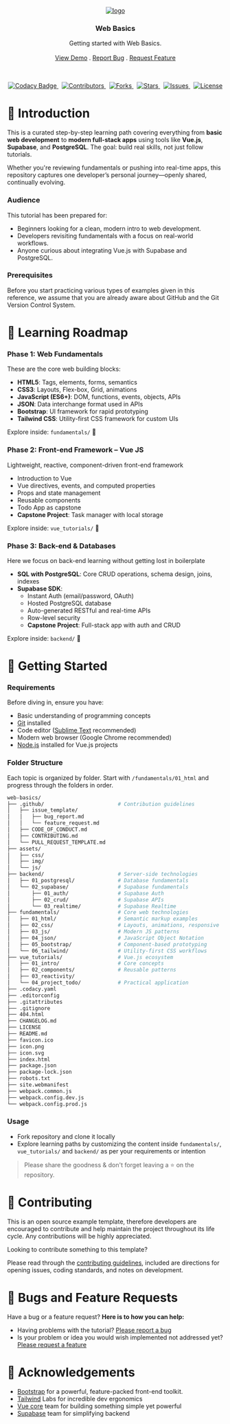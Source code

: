 <!--suppress ALL -->
<p align="center">
	<a href="https://github.com/wasulabenjamin/web-basics.git">
		<img src="https://img.icons8.com/?size=120&id=114334&format=png&color=000000" alt="logo">
	</a>
</p>

<h3 align="center">Web Basics</h3>

<p align="center">
    Getting started with Web Basics.
    <br> <br>
    <a href="https://github.com/wasulabenjamin/web-basics.git">View Demo</a> .
    <a href="https://github.com/wasulabenjamin/web-basics/issues/new?template=bug_report.md">Report Bug</a> .
    <a href="https://github.com/wasulabenjamin/web-basics/issues/new?template=feature_request.md">Request Feature</a>
</p>

<p align="center">
	<br> <br>
	<a href="https://app.codacy.com/gh/wasulabenjamin/web-basics/dashboard">
		<img src="https://app.codacy.com/project/badge/Grade/0a0cf227762141d699edcfcdd5b5caa7" alt="Codacy Badge"/>
	</a>
    &nbsp;
	<a href="https://github.com/wasulabenjamin/web-basics/graphs/contributors">
    	<img src="https://img.shields.io/github/contributors/wasulabenjamin/web-basics" alt="Contributors"/>
	</a>
    &nbsp;
    <a href="https://github.com/wasulabenjamin/web-basics/network/members">
		<img src="https://img.shields.io/github/forks/wasulabenjamin/web-basics" alt="Forks"/>
    </a>
	&nbsp;
	<a href="https://github.com/wasulabenjamin/web-basics/stargazers">
		<img src="https://img.shields.io/github/stars/wasulabenjamin/web-basics" alt="Stars"/>
	</a>
	&nbsp;
	<a href="https://github.com/wasulabenjamin/web-basics/issues">
		<img src="https://img.shields.io/github/issues/wasulabenjamin/web-basics" alt="Issues"/>
	</a>
	&nbsp;
	<a href="https://github.com/wasulabenjamin/web-basics/blob/master/LICENSE">
		<img src="https://img.shields.io/github/license/wasulabenjamin/web-basics" alt="License"/>
	</a>
</p>

# 📘 Introduction

This is a curated step-by-step learning path covering everything from **basic web development** to **modern full-stack
apps** using tools like **Vue.js**, **Supabase**, and **PostgreSQL**. The goal: build real skills, not just follow
tutorials.

Whether you're reviewing fundamentals or pushing into real-time apps, this repository captures one developer’s personal
journey—openly shared, continually evolving.

### Audience

This tutorial has been prepared for:
- Beginners looking for a clean, modern intro to web development.
- Developers revisiting fundamentals with a focus on real-world workflows.
- Anyone curious about integrating Vue.js with Supabase and PostgreSQL.

### Prerequisites

Before you start practicing various types of examples given in this reference, we assume that you are already aware
about GitHub and the Git Version Control System.

# 🧭 Learning Roadmap

### Phase 1: Web Fundamentals

These are the core web building blocks:
- **HTML5**: Tags, elements, forms, semantics
- **CSS3**: Layouts, Flex-box, Grid, animations
- **JavaScript (ES6+)**: DOM, functions, events, objects, APIs
- **JSON**: Data interchange format used in APIs
- **Bootstrap**: UI framework for rapid prototyping
- **Tailwind CSS**: Utility-first CSS framework for custom UIs

Explore inside: `fundamentals/` 📂

### Phase 2: Front-end Framework – Vue JS

Lightweight, reactive, component-driven front-end framework
- Introduction to Vue
- Vue directives, events, and computed properties
- Props and state management
- Reusable components
- Todo App as capstone
- **Capstone Project**: Task manager with local storage

Explore inside: `vue_tutorials/` 📂

### Phase 3: Back-end & Databases

Here we focus on back-end learning without getting lost in boilerplate
- **SQL with PostgreSQL**: Core CRUD operations, schema design, joins, indexes
- **Supabase SDK**:
  - Instant Auth (email/password, OAuth)
  - Hosted PostgreSQL database
  - Auto-generated RESTful and real-time APIs
  - Row-level security
  - **Capstone Project**: Full-stack app with auth and CRUD

Explore inside: `backend/` 📂

# 🚀 Getting Started

### Requirements

Before diving in, ensure you have:
- Basic understanding of programming concepts
- [Git](https://git-scm.com/) installed
- Code editor ([Sublime Text](https://www.sublimetext.com/download) recommended)
- Modern web browser (Google Chrome recommended)
- [Node.js](https://nodejs.org/en/download) installed for Vue.js projects

### Folder Structure

Each topic is organized by folder. Start with `/fundamentals/01_html` and progress through the folders in order.

```bash
web-basics/
├── .github/                        # Contribution guidelines
│   ├── issue_template/
│   │   ├── bug_report.md
│   │   └── feature_request.md
│   ├── CODE_OF_CONDUCT.md
│   ├── CONTRIBUTING.md
│   └── PULL_REQUEST_TEMPLATE.md
├── assets/
│   ├── css/
│   ├── img/
│   └── js/
├── backend/                        # Server-side technologies
│   ├── 01_postgresql/              # Database fundamentals
│   └── 02_supabase/                # Supabase fundamentals
│       ├── 01_auth/                # Supabase Auth
│       ├── 02_crud/                # Supabase APIs
│       └── 03_realtime/            # Supabase Realtime
├── fundamentals/                   # Core web technologies
│   ├── 01_html/                    # Semantic markup examples
│   ├── 02_css/                     # Layouts, animations, responsive
│   ├── 03_js/                      # Modern JS patterns
│   ├── 04_json/                    # JavaScript Object Notation
│   ├── 05_bootstrap/               # Component-based prototyping
│   └── 06_tailwind/                # Utility-first CSS workflows
├── vue_tutorials/                  # Vue.js ecosystem
│   ├── 01_intro/                   # Core concepts
│   ├── 02_components/              # Reusable patterns
│   ├── 03_reactivity/
│   └── 04_project_todo/            # Practical application
├── .codacy.yaml
├── .editorconfig
├── .gitattributes
├── .gitignore
├── 404.html
├── CHANGELOG.md
├── LICENSE
├── README.md
├── favicon.ico
├── icon.png
├── icon.svg
├── index.html
├── package.json
├── package-lock.json
├── robots.txt
├── site.webmanifest
├── webpack.common.js
├── webpack.config.dev.js
└── webpack.config.prod.js
```

### Usage

- Fork repository and clone it locally
- Explore learning paths by customizing the content inside `fundamentals/`, `vue_tutorials/` and `backend/` as per your
requirements or intention

> Please share the goodness & don't forget leaving a :star: on the repository.

# 🧩 Contributing

This is an open source example template, therefore developers are encouraged to contribute and help maintain the project
throughout its life cycle. Any contributions will be highly appreciated.

Looking to contribute something to this template?

Please read through the [contributing guidelines][contributing_guidelines], included are directions for opening issues,
coding standards, and notes on development.

# 🐛 Bugs and Feature Requests

Have a bug or a feature request? **Here is to how you can help:**
* Having problems with the tutorial? [Please report a bug][report_bug]
* Is your problem or idea you would wish implemented not addressed yet? [Please request a feature][request_feature]

# 🙌 Acknowledgements

* [Bootstrap](https://getbootstrap.com/docs/5.3) for a powerful, feature-packed front-end toolkit.
* [Tailwind](https://tailwindcss.com/docs/) Labs for incredible dev ergonomics
* [Vue core](https://www.tutorialspoint.com/vuejs/index.htm) team for building something simple yet powerful
* [Supabase](https://supabase.com/dashboard/org) team for simplifying backend


<!--
	As you might notice, I'm using markdown "reference style" links for readability.
	Reference links are enclosed in brackets [] instead of parentheses ().
	https://www.markdownguide.org/basic-syntax/
-->
[view_demo]: https://github.com/wasulabenjamin/web-basics
[report_bug]: https://github.com/wasulabenjamin/web-basics/issues/new?template=bug_report.md
[request_feature]: https://github.com/wasulabenjamin/web-basics/issues/new?template=feature_request.md
[contributing_guidelines]: https://github.com/wasulabenjamin/web-basics/blob/main/.github/CONTRIBUTING.md
